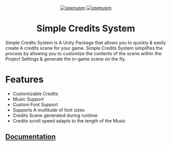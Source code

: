 <div align="center">

  [![openupm](https://img.shields.io/npm/v/com.generalisk.credits?label=openupm&registry_uri=https://package.openupm.com)](https://openupm.com/packages/com.generalisk.credits/)
  [![openupm](https://img.shields.io/badge/dynamic/json?color=brightgreen&label=downloads&query=%24.downloads&suffix=%2Fmonth&url=https%3A%2F%2Fpackage.openupm.com%2Fdownloads%2Fpoint%2Flast-month%2Fcom.generalisk.credits)](https://openupm.com/packages/com.generalisk.credits/)

  # Simple Credits System
</div>

Simple Credits System is A Unity Package that allows you to quickly & easily create A credits scene for your game. Simple Credits System simplifies the process by allowing you to customize the contents of the scene within the Project Settings & generate the in-game scene on the fly.

# Features
- Customizable Credits
- Music Support
- Custom Font Support
- Supports A multitude of font sizes
- Credits Scene generated during runtime
- Credits scroll speed adapts to the length of the Music

## [Documentation](../.docs/README.md)
